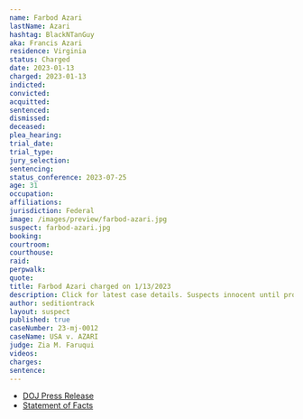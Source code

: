 ```yaml
---
name: Farbod Azari
lastName: Azari
hashtag: BlackNTanGuy
aka: Francis Azari
residence: Virginia
status: Charged
date: 2023-01-13
charged: 2023-01-13
indicted:
convicted:
acquitted:
sentenced:
dismissed:
deceased:
plea_hearing:
trial_date:
trial_type:
jury_selection:
sentencing:
status_conference: 2023-07-25
age: 31
occupation:
affiliations:
jurisdiction: Federal
image: /images/preview/farbod-azari.jpg
suspect: farbod-azari.jpg
booking:
courtroom:
courthouse:
raid:
perpwalk:
quote:
title: Farbod Azari charged on 1/13/2023
description: Click for latest case details. Suspects innocent until proven guilty.
author: seditiontrack
layout: suspect
published: true
caseNumber: 23-mj-0012
caseName: USA v. AZARI
judge: Zia M. Faruqui
videos:
charges:
sentence:
---
```

- [DOJ Press Release](https://www.justice.gov/usao-dc/pr/virginia-father-and-son-arrested-felony-charges-actions-during-jan-6-capitol-breach)
- [Statement of Facts](https://storage.courtlistener.com/recap/gov.uscourts.dcd.251094/gov.uscourts.dcd.251094.1.1.pdf)
